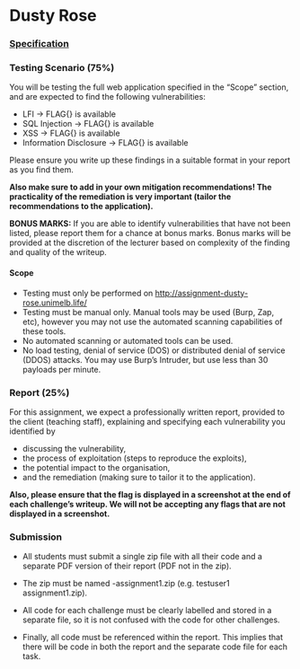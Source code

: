# Dusty Rose



### [Specification](https://github.com/LOOP115/Dusty_Rose/blob/main/resources/ass1-spec.pdf)



### Testing Scenario (75%)

You will be testing the full web application specified in the “Scope” section, and are expected to find the following vulnerabilities:

* LFI -> FLAG{} is available
* SQL Injection -> FLAG{} is available
* XSS -> FLAG{} is available
* Information Disclosure -> FLAG{} is available

Please ensure you write up these findings in a suitable format in your report as you find them.

**Also make sure to add in your own mitigation recommendations! The practicality of the remediation is very important (tailor the recommendations to the application).**

**BONUS MARKS:** If you are able to identify vulnerabilities that have not been listed, please report them for a chance at bonus marks. Bonus marks will be provided at the discretion of the lecturer based on complexity of the finding and quality of the writeup.

#### Scope

* Testing must only be performed on http://assignment-dusty-rose.unimelb.life/
* Testing must be manual only. Manual tools may be used (Burp, Zap, etc), however you may not use the automated scanning capabilities of these tools.
* No automated scanning or automated tools can be used.
* No load testing, denial of service (DOS) or distributed denial of service (DDOS) attacks. You may use Burp’s Intruder, but use less than 30 payloads per minute.



### Report (25%)

For this assignment, we expect a professionally written report, provided to the client (teaching staff), explaining and specifying each vulnerability you identified by

* discussing the vulnerability,
* the process of exploitation (steps to reproduce the exploits),
* the potential impact to the organisation,
* and the remediation (making sure to tailor it to the application).

**Also, please ensure that the flag is displayed in a screenshot at the end of each challenge’s writeup. We will not be accepting any flags that are not displayed in a screenshot.**



### Submission

* All students must submit a single zip file with all their code and a separate PDF version of their report (PDF not in the zip).
* The zip must be named <username>-assignment1.zip (e.g. testuser1 assignment1.zip).

* All code for each challenge must be clearly labelled and stored in a separate file, so it is not confused with the code for other challenges.
* Finally, all code must be referenced within the report. This implies that there will be code in both the report and the separate code file for each task.

